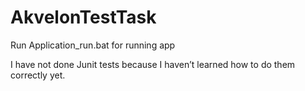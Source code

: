 # AkvelonTestTask

Run Application_run.bat for running app 

I have not done Junit tests because I haven’t learned how to do them correctly yet.
